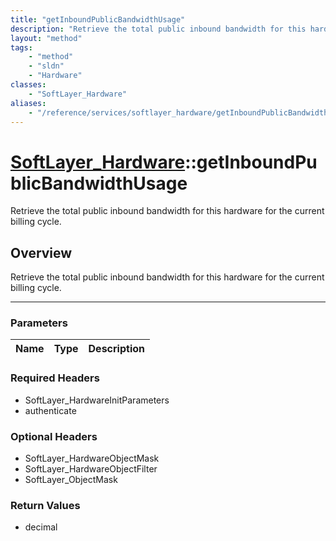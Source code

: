 ```yaml
---
title: "getInboundPublicBandwidthUsage"
description: "Retrieve the total public inbound bandwidth for this hardware for the current billing cycle."
layout: "method"
tags:
    - "method"
    - "sldn"
    - "Hardware"
classes:
    - "SoftLayer_Hardware"
aliases:
    - "/reference/services/softlayer_hardware/getInboundPublicBandwidthUsage"
---
```

# [SoftLayer_Hardware](/reference/services/SoftLayer_Hardware)::getInboundPublicBandwidthUsage


Retrieve the total public inbound bandwidth for this hardware for the current billing cycle.


## Overview 
Retrieve the total public inbound bandwidth for this hardware for the current billing cycle.

-----

### Parameters 
|Name | Type | Description |
| --- | --- | --- |


### Required Headers
* SoftLayer_HardwareInitParameters
* authenticate


### Optional Headers
* SoftLayer_HardwareObjectMask
* SoftLayer_HardwareObjectFilter
* SoftLayer_ObjectMask

### Return Values
* decimal




